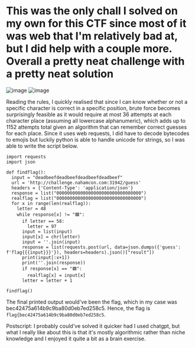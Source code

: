 # This was the only chall I solved on my own for this CTF since most of it was web that I'm relatively bad at, but I did help with a couple more. Overall a pretty neat challenge with a pretty neat solution
![image](https://github.com/user-attachments/assets/8b1591ec-7623-479f-a654-549e56ce5464)
![image](https://github.com/user-attachments/assets/c4354fc6-e1c9-48cc-bf76-f65506d6e833)

Reading the rules, I quickly realised that since I can know whether or not a specific character is correct in a specific position, brute force becomes surprisingly feasible as it would require at most 36 attempts at each character place (assuming all lowercase alphanumeric), which adds up to 1152 attempts total given an algorithm that can remember correct guesses for each place. Since it uses web requests, I did have to decode bytecodes to emojis but luckily python is able to handle unicode for strings, so I was able to write the script below.

```
import requests
import json

def findflag():
  input = "deadbeefdeadbeefdeadbeefdeadbeef"
  url = 'http://challenge.nahamcon.com:31942/guess'
  headers = {'Content-Type': 'application/json'}
  response = list("00000000000000000000000000000000")
  realflag = list("00000000000000000000000000000000")
  for x in range(len(realflag)):
    letter = 48
    while response[x] != "🟩":
      if letter == 58:
        letter = 97
      input = list(input)
      input[x] = chr(letter)
      input = ''.join(input)
      response = list(requests.post(url, data=json.dumps({'guess': f'flag{{{input}}}'}), headers=headers).json()["result"])
      print(input[:x+1])
      print(''.join(response))
      if response[x] == "🟩":
        realflag[x] = input[x]
      letter = letter + 1

findflag()
```
The final printed output would've been the flag, which in my case was bec42475a614b9c9ba80d0eb7ed258c5. Hence, the flag is ```flag{bec42475a614b9c9ba80d0eb7ed258c5```.

Postscript: I probably could've solved it quicker had I used chatgpt, but what I really like about this is that it's mostly algorithmic rather than niche knowledge and I enjoyed it quite a bit as a brain exercise.
